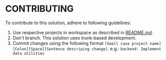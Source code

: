 # CONTRIBUTING

To contribute to this solution, adhere to following guidelines:
1. Use respective projects in workspace as described in [README.md](./README.md).
2. Don't branch. This solution uses trunk-based development.
3. Commit changes using the following format `[Small case project name][Colon][Space][Sentence descriping change]`. e.g.: `backend: Implement data utilities`
